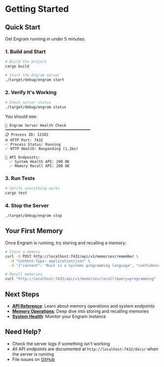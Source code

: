 # Getting Started

## Quick Start

Get Engram running in under 5 minutes:

### 1. Build and Start

```bash
# Build the project
cargo build

# Start the Engram server
./target/debug/engram start
```

### 2. Verify It's Working

```bash
# Check server status
./target/debug/engram status
```

You should see:
```
🏥 Engram Server Health Check
═══════════════════════════════════════
📋 Process ID: 12345
🌐 HTTP Port: 7432
✅ Process Status: Running
✅ HTTP Health: Responding (1.2ms)

🔌 API Endpoints:
  ✅ System Health API: 200 OK
  ✅ Memory Recall API: 200 OK
```

### 3. Run Tests

```bash
# Verify everything works
cargo test
```

### 4. Stop the Server

```bash
./target/debug/engram stop
```

## Your First Memory

Once Engram is running, try storing and recalling a memory:

```bash
# Store a memory
curl -X POST http://localhost:7432/api/v1/memories/remember \
  -H "Content-Type: application/json" \
  -d '{"content": "Rust is a systems programming language", "confidence": 0.9}'

# Recall memories
curl "http://localhost:7432/api/v1/memories/recall?query=programming"
```

## Next Steps

- **[API Reference](/api/)**: Learn about memory operations and system endpoints
- **[Memory Operations](/api/memory)**: Deep dive into storing and recalling memories
- **[System Health](/api/system)**: Monitor your Engram instance

## Need Help?

- Check the server logs if something isn't working
- All API endpoints are documented at `http://localhost:7432/docs/` when the server is running
- File issues on [GitHub](https://github.com/orchard9/engram)